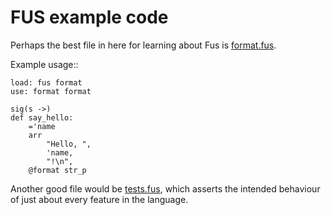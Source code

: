 
# FUS example code

Perhaps the best file in here for learning about Fus is [format.fus](/fus/format.fus).

Example usage::

    load: fus format
    use: format format

    sig(s ->)
    def say_hello:
        ='name
        arr
            "Hello, ",
            'name,
            "!\n",
        @format str_p


Another good file would be [tests.fus](/fus/tests.fus), which asserts the intended
behaviour of just about every feature in the language.
